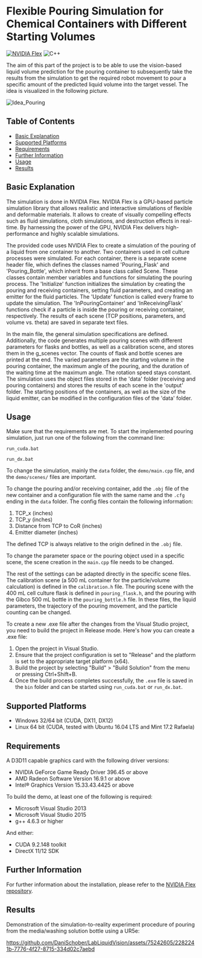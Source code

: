 
# Flexible Pouring Simulation for Chemical Containers with Different Starting Volumes
 
[![NVIDIA Flex](https://img.shields.io/badge/NVIDIA-Flex-green)](https://developer.nvidia.com/flex)
![C++](https://img.shields.io/badge/C++-11-orange)

The aim of this part of the project is to be able to use the vision-based liquid volume prediction for the pouring container to subsequently take the results from the simulation to get the required robot movement to pour a specific amount of the predicted liquid volume into the target vessel. The idea is visualized in the following picture.

![Idea_Pouring](https://github.com/DaniSchober/LabLiquidVision/assets/75242605/22f34bab-c1ff-4e21-8b93-68bc24e62e57)

## Table of Contents

- [Basic Explanation](#explanation)
- [Supported Platforms](#platforms)
- [Requirements](#requirements)
- [Further Information](#information)
- [Usage](#usage)
- [Results](#results)


## <a id="explanation"></a> Basic Explanation

The simulation is done in NVIDIA Flex. NVIDIA Flex is a GPU-based particle simulation library that allows realistic and interactive simulations of flexible and deformable materials. It allows to create of visually compelling effects such as fluid simulations, cloth simulations, and destruction effects in real-time. By harnessing the power of the GPU, NVIDIA Flex delivers high-performance and highly scalable simulations.

The provided code uses NVIDIA Flex to create a simulation of the pouring of a liquid from one container to another. Two containers used in cell culture processes were simulated. 
For each container, there is a separate scene header file, which defines the classes named 'Pouring_Flask' and 'Pouring_Bottle', which inherit from a base class called Scene.
These classes contain member variables and functions for simulating the pouring process. The 'Initialize' function initializes the simulation by creating the pouring and receiving containers, setting fluid parameters, and creating an emitter for the fluid particles. The 'Update' function is called every frame to update the simulation. The 'InPouringContainer' and 'InReceivingFlask' functions check if a particle is inside the pouring or receiving container, respectively. The results of each scene (TCP positions, parameters, and volume vs. theta) are saved in separate text files.

In the main file, the general simulation specifications are defined. Additionally, the code generates multiple pouring scenes with different parameters for flasks and bottles, as well as a calibration scene, and stores them in the g_scenes vector. The counts of flask and bottle scenes are printed at the end. The varied parameters are the starting volume in the pouring container, the maximum angle of the pouring, and the duration of the waiting time at the maximum angle. The rotation speed stays constant. The simulation uses the object files stored in the 'data' folder (receiving and pouring containers) and stores the results of each scene in the 'output' folder. The starting positions of the containers, as well as the size of the liquid emitter, can be modified in the configuration files of the 'data' folder.

## Usage
Make sure that the requirements are met. To start the implemented pouring simulation, just run one of the following from the command line:

```
run_cuda.bat
```
```
run_dx.bat
```

To change the simulation, mainly the `data` folder, the `demo/main.cpp` file, and the `demo/scenes/` files are important.

To change the pouring and/or receiving container, add the `.obj` file of the new container and a configuration file with the same name and the `.cfg` ending in the `data` folder. The config files contain the following information: 

1. TCP_x (inches)
2. TCP_y (inches)
3. Distance from TCP to CoR (inches)
4. Emitter diameter (inches)

The defined TCP is always relative to the origin defined in the `.obj` file.

To change the parameter space or the pouring object used in a specific scene, the scene creation in the `main.cpp` file needs to be changed.

The rest of the settings can be adapted directly in the specific scene files. The calibration scene (a 500 mL container for the particle/volume calculation) is defined in the `calibration.h` file. The pouring scene with the 400 mL cell culture flask is defined in `pouring_flask.h`, and the pouring with the Gibco 500 mL bottle in the `pouring_bottle.h` file. In these files, the liquid parameters, the trajectory of the pouring movement, and the particle counting can be changed.

To create a new .exe file after the changes from the Visual Studio project, you need to build the project in Release mode. Here's how you can create a .exe file:

1. Open the project in Visual Studio.
2. Ensure that the project configuration is set to "Release" and the platform is set to the appropriate target platform (x64).
3. Build the project by selecting "Build" > "Build Solution" from the menu or pressing Ctrl+Shift+B.
4. Once the build process completes successfully, the `.exe` file is saved in the `bin` folder and can be started using `run_cuda.bat` or `run_dx.bat`.

## <a id="platforms"></a> Supported Platforms

* Windows 32/64 bit (CUDA, DX11, DX12)
* Linux 64 bit (CUDA, tested with Ubuntu 16.04 LTS and Mint 17.2 Rafaela)

## Requirements

A D3D11 capable graphics card with the following driver versions:

* NVIDIA GeForce Game Ready Driver 396.45 or above
* AMD Radeon Software Version 16.9.1 or above
* Intel® Graphics Version 15.33.43.4425 or above

To build the demo, at least one of the following is required:

* Microsoft Visual Studio 2013
* Microsoft Visual Studio 2015
* g++ 4.6.3 or higher

And either: 

* CUDA 9.2.148 toolkit
* DirectX 11/12 SDK

## <a id="information"></a> Further Information

For further information about the installation, please refer to the [NVIDIA Flex repository](https://github.com/NVIDIAGameWorks/FleX).

## Results

Demonstration of the simulation-to-reality experiment procedure of pouring from the media/washing solution bottle using a UR5e:

https://github.com/DaniSchober/LabLiquidVision/assets/75242605/2282241b-7776-4f27-8715-334d02c7aebd









